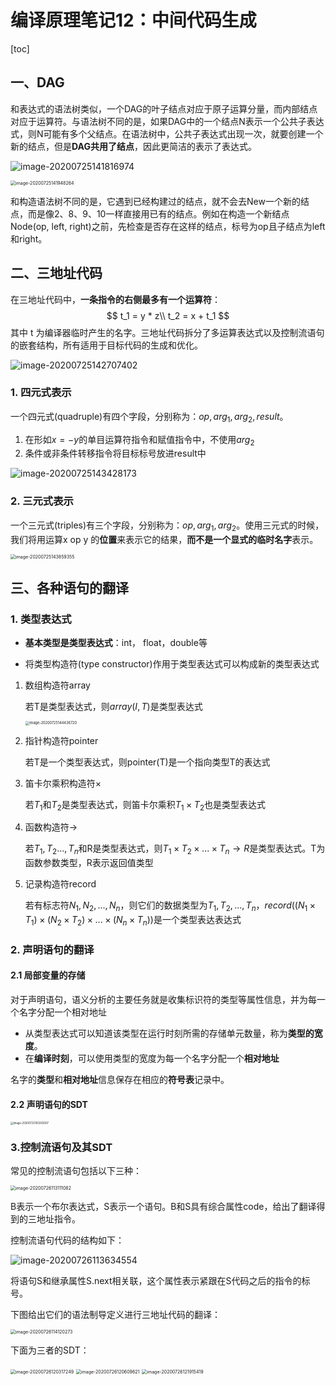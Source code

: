 # 编译原理笔记12：中间代码生成

[toc]

## 一、DAG

和表达式的语法树类似，一个DAG的叶子结点对应于原子运算分量，而内部结点对应于运算符。与语法树不同的是，如果DAG中的一个结点N表示一个公共子表达式，则N可能有多个父结点。在语法树中，公共子表达式出现一次，就要创建一个新的结点，但是**DAG共用了结点**，因此更简洁的表示了表达式。

![image-20200725141816974](assets/编译原理笔记12：中间代码生成/image-20200725141816974.png)

<img src="assets/编译原理笔记12：中间代码生成/image-20200725141948264.png" alt="image-20200725141948264" style="zoom:50%;" />

和构造语法树不同的是，它遇到已经构建过的结点，就不会去New一个新的结点，而是像2、8、9、10一样直接用已有的结点。例如在构造一个新结点Node(op, left, right)之前，先检查是否存在这样的结点，标号为op且子结点为left 和right。



## 二、三地址代码

在三地址代码中，**一条指令的右侧最多有一个运算符**：
$$
t_1 = y * z\\
t_2 = x + t_1
$$
其中 t 为编译器临时产生的名字。三地址代码拆分了多运算表达式以及控制流语句的嵌套结构，所有适用于目标代码的生成和优化。

![image-20200725142707402](assets/编译原理笔记12：中间代码生成/image-20200725142707402.png)



### 1. 四元式表示

一个四元式(quadruple)有四个字段，分别称为：$op, arg_1, arg_2,result$。

1. 在形如$x = -y$的单目运算符指令和赋值指令中，不使用$arg_2$
2. 条件或非条件转移指令将目标标号放进result中

![image-20200725143428173](assets/编译原理笔记12：中间代码生成/image-20200725143428173.png)

### 2. 三元式表示

一个三元式(triples)有三个字段，分别称为：$op, arg_1, arg_2$。使用三元式的时候，我们将用运算x op y 的**位置**来表示它的结果，**而不是一个显式的临时名字**表示。

<img src="assets/编译原理笔记12：中间代码生成/image-20200725143859355.png" alt="image-20200725143859355" style="zoom:50%;" />



## 三、各种语句的翻译

### 1. 类型表达式

- **基本类型是类型表达式**：int， float，double等

- 将类型构造符(type constructor)作用于类型表达式可以构成新的类型表达式

1. 数组构造符array

   若T是类型表达式，则$array(I, T)$是类型表达式

   <img src="assets/编译原理笔记12：中间代码生成/image-20200725144436720.png" alt="image-20200725144436720" style="zoom:40%;" />

2. 指针构造符pointer

   若T是一个类型表达式，则pointer(T)是一个指向类型T的表达式

3. 笛卡尔乘积构造符$\times$

   若$T_1$和$T_2$是类型表达式，则笛卡尔乘积$T_1\times T_2$也是类型表达式

4. 函数构造符$\rightarrow$

   若$T_1,T_2...,T_n$和R是类型表达式，则$T_1\times T_2 \times ... \times T_n \rightarrow R$是类型表达式。T为函数参数类型，R表示返回值类型

5. 记录构造符record

   若有标志符$N_1,N_2,...,N_n$，则它们的数据类型为$T_1, T_2,...,T_n$，$record((N_1\times T_1)\times (N_2 \times T_2)\times ... \times(N_n \times T_n))$是一个类型表达表达式



### 2. 声明语句的翻译

#### 2.1 局部变量的存储

对于声明语句，语义分析的主要任务就是收集标识符的类型等属性信息，并为每一个名字分配一个相对地址

- 从类型表达式可以知道该类型在运行时刻所需的存储单元数量，称为**类型的宽度**。
- 在**编译时刻**，可以使用类型的宽度为每一个名字分配一个**相对地址**

名字的**类型**和**相对地址**信息保存在相应的**符号表**记录中。



#### 2.2 声明语句的SDT

<img src="assets/编译原理笔记12：中间代码生成/image-20200725150355007.png" alt="image-20200725150355007" style="zoom:30%;" />



### 3.控制流语句及其SDT

常见的控制流语句包括以下三种：

<img src="assets/编译原理笔记12：中间代码生成/image-20200726113111082.png" alt="image-20200726113111082" style="zoom:50%;" />

B表示一个布尔表达式，S表示一个语句。B和S具有综合属性code，给出了翻译得到的三地址指令。

控制流语句代码的结构如下：

![image-20200726113634554](assets/编译原理笔记12：中间代码生成/image-20200726113634554.png)

将语句S和继承属性S.next相关联，这个属性表示紧跟在S代码之后的指令的标号。

下图给出它们的语法制导定义进行三地址代码的翻译：

<img src="assets/编译原理笔记12：中间代码生成/image-20200726114120273.png" alt="image-20200726114120273" style="zoom:50%;" />

下面为三者的SDT：

<img src="assets/编译原理笔记12：中间代码生成/image-20200726120317249.png" alt="image-20200726120317249" style="zoom:50%;" />

<img src="assets/编译原理笔记12：中间代码生成/image-20200726120609621.png" alt="image-20200726120609621" style="zoom:50%;" />

<img src="assets/编译原理笔记12：中间代码生成/image-20200726121915419.png" alt="image-20200726121915419" style="zoom:50%;" />



### 

